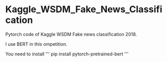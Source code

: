 # Kaggle_WSDM_Fake_News_Classification
Pytorch code of Kaggle WSDM Fake news classification 2018.

I use BERT in this ompetition.

You need to install 
'''
pip install pytorch-pretrained-bert
'''
